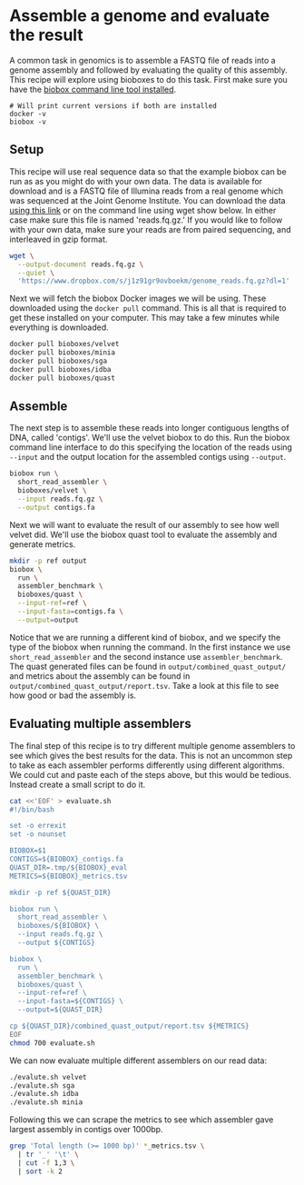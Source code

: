 # Assemble a genome and evaluate the result

A common task in genomics is to assemble a FASTQ file of reads into a genome
assembly and followed by evaluating the quality of this assembly. This recipe
will explore using bioboxes to do this task. First make sure you have the
[biobox command line tool installed][install].

[install]: /docs/how-to-install/

~~~ SHELL
# Will print current versions if both are installed
docker -v
biobox -v
~~~

## Setup

This recipe will use real sequence data so that the example biobox can be run
as as you might do with your own data. The data is available for download and
is a FASTQ file of Illumina reads from a real genome which was sequenced at the
Joint Genome Institute. You can download the data [using this link][link] or on
the command line using wget show below. In either case make sure this file is
named 'reads.fq.gz.' If you would like to follow with your own data, make sure
your reads are from paired sequencing, and interleaved in gzip format.

[link]: https://www.dropbox.com/s/uxgn6cqngctqv74/reads.fq.gz?dl=1

~~~ bash
wget \
  --output-document reads.fq.gz \
  --quiet \
  'https://www.dropbox.com/s/j1z91gr9ovboekm/genome_reads.fq.gz?dl=1'
~~~

Next we will fetch the biobox Docker images we will be using. These downloaded
using the `docker pull` command. This is all that is required to get these
installed on your computer. This may take a few minutes while everything is
downloaded.

~~~ bash
docker pull bioboxes/velvet
docker pull bioboxes/minia
docker pull bioboxes/sga
docker pull bioboxes/idba
docker pull bioboxes/quast
~~~

## Assemble

The next step is to assemble these reads into longer contiguous lengths of DNA,
called 'contigs'. We'll use the velvet biobox to do this. Run the biobox
command line interface to do this specifying the location of the reads using
`--input` and the output location for the assembled contigs using `--output`.

~~~ bash
biobox run \
  short_read_assembler \
  bioboxes/velvet \
  --input reads.fq.gz \
  --output contigs.fa
~~~

Next we will want to evaluate the result of our assembly to see how well velvet
did. We'll use the biobox quast tool to evaluate the assembly and generate
metrics.

~~~ bash
mkdir -p ref output
biobox \
  run \
  assembler_benchmark \
  bioboxes/quast \
  --input-ref=ref \
  --input-fasta=contigs.fa \
  --output=output
~~~

Notice that we are running a different kind of biobox, and we specify the type
of the biobox when running the command. In the first instance we use
`short_read_assembler` and the second instance use `assembler_benchmark`. The
quast generated files can be found in `output/combined_quast_output/` and
metrics about the assembly can be found in
`output/combined_quast_output/report.tsv`. Take a look at this file to see how
good or bad the assembly is.

## Evaluating multiple assemblers

The final step of this recipe is to try different multiple genome assemblers to
see which gives the best results for the data. This is not an uncommon step to
take as each assembler performs differently using different algorithms. We
could cut and paste each of the steps above, but this would be tedious. Instead
create a small script to do it.

~~~ bash
cat <<'EOF' > evaluate.sh
#!/bin/bash

set -o errexit
set -o nounset

BIOBOX=$1
CONTIGS=${BIOBOX}_contigs.fa
QUAST_DIR=.tmp/${BIOBOX}_eval
METRICS=${BIOBOX}_metrics.tsv

mkdir -p ref ${QUAST_DIR}

biobox run \
  short_read_assembler \
  bioboxes/${BIOBOX} \
  --input reads.fq.gz \
  --output ${CONTIGS}

biobox \
  run \
  assembler_benchmark \
  bioboxes/quast \
  --input-ref=ref \
  --input-fasta=${CONTIGS} \
  --output=${QUAST_DIR}

cp ${QUAST_DIR}/combined_quast_output/report.tsv ${METRICS}
EOF
chmod 700 evaluate.sh
~~~

We can now evaluate multiple different assemblers on our read data:

~~~ bash
./evalute.sh velvet
./evalute.sh sga
./evalute.sh idba
./evalute.sh minia
~~~

Following this we can scrape the metrics to see which assembler gave largest
assembly in contigs over 1000bp.

~~~ bash
grep 'Total length (>= 1000 bp)' *_metrics.tsv \
  | tr '_' '\t' \
  | cut -f 1,3 \
  | sort -k 2
~~~

